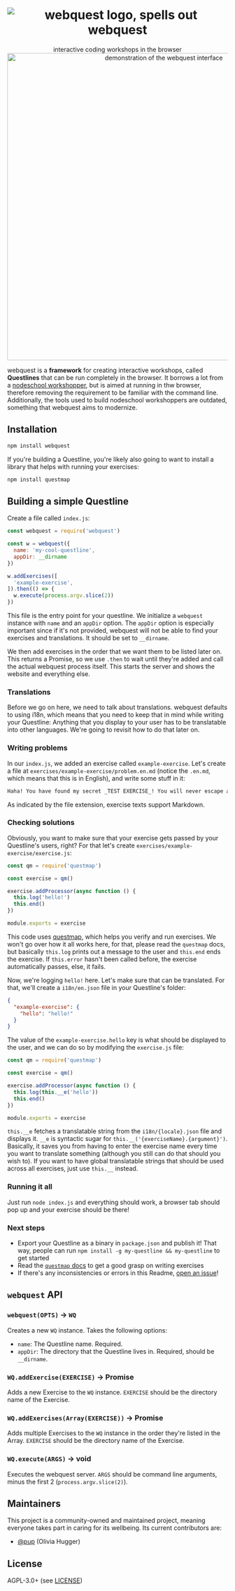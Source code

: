 <h1 align="center">
  <img src="https://i.imgur.com/hpFkkQ9.gif" alt="webquest logo, spells out webquest">
</h1>

<div align="center">
  interactive coding workshops in the browser
</div>

<div align="center">
  <img src="https://i.imgur.com/guaXdLG.png" alt="demonstration of the webquest interface" width=700>
</div>

webquest is a __framework__ for creating interactive workshops, called __Questlines__ that can be run completely in the browser. It borrows a lot from a [nodeschool workshopper](http://nodeschool.io/#workshopper-list), but is aimed at running in thw browser, therefore removing the requirement to be familiar with the command line. Additionally, the tools used to build nodeschool workshoppers are outdated, something that webquest aims to modernize.

## Installation

```sh
npm install webquest
```

If you're building a Questline, you're likely also going to want to install a library that helps with running your exercises:

```sh
npm install questmap
```

## Building a simple Questline

Create a file called `index.js`:

```js
const webquest = require('webquest')

const w = webquest({
  name: 'my-cool-questline',
  appDir: __dirname
})

w.addExercises([
  'example-exercise',
]).then(() => {
  w.execute(process.argv.slice(2))
})
```

This file is the entry point for your questline. We initialize a `webquest` instance with `name` and an `appDir` option. The `appDir` option is especially important since if it's not provided, webquest will not be able to find your exercises and translations. It should be set to `__dirname`.

We then add exercises in the order that we want them to be listed later on. This returns a Promise, so we use `.then` to wait until they're added and call the actual webquest process itself. This starts the server and shows the website and everything else.

### Translations

Before we go on here, we need to talk about translations. webquest defaults to using i18n, which means that you need to keep that in mind while writing your Questline: Anything that you display to your user has to be translatable into other languages. We're going to revisit how to do that later on.

### Writing problems

In our `index.js`, we added an exercise called `example-exercise`. Let's create a file at `exercises/example-exercise/problem.en.md` (notice the `.en.md`, which means that this is in English), and write some stuff in it:

```md
Haha! You have found my secret _TEST EXERCISE_! You will never escape alive!
```

As indicated by the file extension, exercise texts support Markdown.

### Checking solutions

Obviously, you want to make sure that your exercise gets passed by your Questline's users, right? For that let's create `exercises/example-exercise/exercise.js`:

```js
const qm = require('questmap')

const exercise = qm()

exercise.addProcessor(async function () {
  this.log('hello!')
  this.end()
})

module.exports = exercise
```

This code uses [questmap](https://github.com/questline/questmap), which helps you verify and run exercises. We won't go over how it all works here, for that, please read the `questmap` docs, but basically `this.log` prints out a message to the user and `this.end` ends the exercise. If `this.error` hasn't been called before, the exercise automatically passes, else, it fails.

Now, we're logging `hello!` here. Let's make sure that can be translated. For that, we'll create a `i18n/en.json` file in your Questline's folder:

```json
{
  "example-exercise": {
    "hello": "hello!"
  }
}
```

The value of the `example-exercise.hello` key is what should be displayed to the user, and we can do so by modifying the `exercise.js` file:

```js
const qm = require('questmap')

const exercise = qm()

exercise.addProcessor(async function () {
  this.log(this.__e('hello'))
  this.end()
})

module.exports = exercise
```

`this.__e` fetches a translatable string from the `i18n/{locale}.json` file and displays it. `__e` is syntactic sugar for `this.__('{exerciseName}.{argument}')`. Basically, it saves you from having to enter the exercise name every time you want to translate something (although you still can do that should you wish to). If you want to have global translatable strings that should be used across all exercises, just use `this.__` instead.

### Running it all

Just run `node index.js` and everything should work, a browser tab should pop up and your exercise should be there!

### Next steps

- Export your Questline as a binary in `package.json` and publish it! That way, people can run `npm install -g my-questline && my-questline` to get started
- Read the [`questmap` docs](https://github.com/questline/questmap#readme) to get a good grasp on writing exercises
- If there's any inconsistencies or errors in this Readme, [open an issue](https://github.com/questline/webquest/issues/new)!

## `webquest` API

### `webquest(OPTS)` -> `WQ`

Creates a new `WQ` instance. Takes the following options:

- `name`: The Questline name. Required.
- `appDir`: The directory that the Questline lives in. Required, should be `__dirname`.

### `WQ.addExercise(EXERCISE)` -> Promise

Adds a new Exercise to the `WQ` instance. `EXERCISE` should be the directory name of the Exercise.

### `WQ.addExercises(Array(EXERCISE))` -> Promise

Adds multiple Exercises to the `WQ` instance in the order they're listed in the Array. `EXERCISE` should be the directory name of the Exercise.

### `WQ.execute(ARGS)` -> void

Executes the webquest server. `ARGS` should be command line arguments, minus the first 2 (`process.argv.slice(2)`).

## Maintainers

This project is a community-owned and maintained project, meaning everyone takes part in caring for its wellbeing. Its current contributors are:

- [@pup](https://github.com/pup) (Olivia Hugger)

## License

AGPL-3.0+ (see [LICENSE](./LICENSE))
